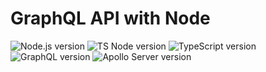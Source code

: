 # GraphQL API with Node

<p align="left">
    <img src="https://img.shields.io/badge/node-v20.9.0-green?logo=node.js&labelColor=black" alt="Node.js version">
    <img src="https://img.shields.io/badge/tsnode-v2.0.0-darkblue?logo=tsnode&labelColor=black" alt="TS Node version">
    <img src="https://img.shields.io/badge/typescript-v5.7.3-blue?logo=typescript&labelColor=black" alt="TypeScript version">
    <img src="https://img.shields.io/badge/graphql-v16.10.0-white?logo=graphql&labelColor=black" alt="GraphQL version">
    <img src="https://img.shields.io/badge/apolloserver-v3.13.0-white?logo=apolloserver&labelColor=blue" alt="Apollo Server version">
</p>